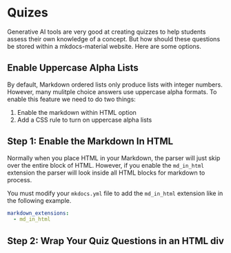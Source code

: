 # Quizes

Generative AI tools are very good at creating quizzes to help students assess their own knowledge of a concept.
But how should these questions be stored within a mkdocs-material website.  Here are some options.

## Enable Uppercase Alpha Lists

By default, Markdown ordered lists only produce lists with integer numbers.
However, many mulitple choice answers use uppercase alpha formats.
To enable this feature we need to do two things:

1. Enable the markdown within HTML option
2. Add a CSS rule to turn on uppercase alpha lists

## Step 1: Enable the Markdown In HTML

Normally when you place HTML in your Markdown, the parser will just
skip over the entire block of HTML.  However, if you enable the `md_in_html`
extension the parser will look inside all HTML blocks for markdown to process.

You must modify your `mkdocs.yml` file to add the `md_in_html` extension
like in the following example.

```yml
markdown_extensions:
  - md_in_html 
```

## Step 2: Wrap Your Quiz Questions in an HTML div


